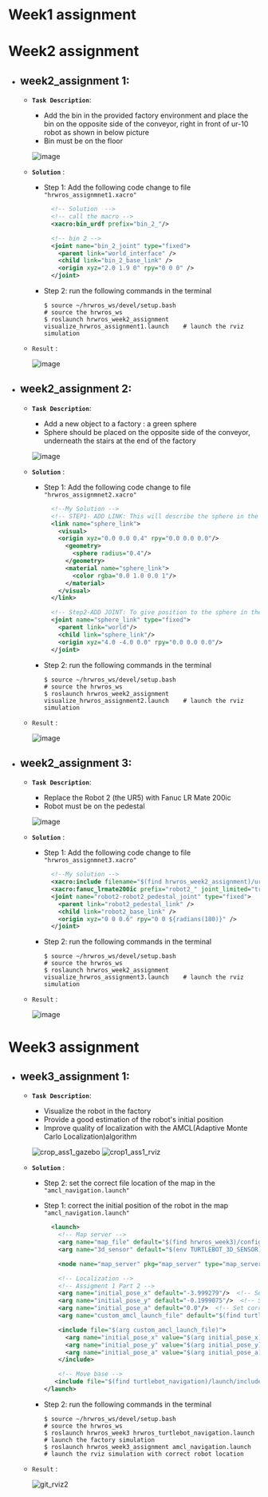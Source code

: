 # Week1 assignment





# Week2 assignment

- ## week2_assignment 1:
   * **`Task Description`**: 
      * Add the bin in the provided factory environment and place the bin on the opposite side of the conveyor, right in front of ur-10 robot as shown in below picture
      * Bin must be on the floor
      
      ![image](https://user-images.githubusercontent.com/62834697/190726102-e94cef6e-8385-4f63-a4c2-8f701b982474.png)
      
   * **`Solution`** :
      * Step 1: Add the following code change to file `"hrwros_assignmnet1.xacro"`
      
        ```xml
          <!-- Solution  -->
          <!-- call the macro -->
          <xacro:bin_urdf prefix="bin_2_"/>

          <!-- bin 2 -->
          <joint name="bin_2_joint" type="fixed">
            <parent link="world_interface" />
            <child link="bin_2_base_link" />
            <origin xyz="2.0 1.9 0" rpy="0 0 0" />
          </joint>
        ```
      * Step 2: run the following commands in the terminal
        ```shell
        $ source ~/hrwros_ws/devel/setup.bash                                      # source the hrwros_ws
        $ roslaunch hrwros_week2_assignment visualize_hrwros_assignment1.launch    # launch the rviz simulation
        
        ```
  * `Result` : 
  
      ![image](https://user-images.githubusercontent.com/62834697/190728869-b02af5c8-34d9-4501-8801-3a8c72d8afaf.png)

- ## week2_assignment 2:
   * **`Task Description`**: 
      * Add a new object to a factory : a green sphere
      * Sphere should be placed on the opposite side of the conveyor, underneath the stairs at the end of the factory
      
      ![image](https://user-images.githubusercontent.com/62834697/190731996-26c40d98-d2ce-4562-94b1-f980c6acef1c.png)

      
   * **`Solution`** :
      * Step 1: Add the following code change to file `"hrwros_assignmnet2.xacro"`
      
        ```xml
          <!--My Solution -->
          <!-- STEP1- ADD LINK: This will describe the sphere in the world -->
          <link name="sphere_link">
            <visual>
            <origin xyz="0.0 0.0 0.4" rpy="0.0 0.0 0.0"/>
              <geometry>
                <sphere radius="0.4"/>
              </geometry>
              <material name="sphere_link">
                <color rgba="0.0 1.0 0.0 1"/>
              </material>
            </visual>
          </link>

          <!-- Step2-ADD JOINT: To give position to the sphere in the link -->
          <joint name="sphere_link" type="fixed">
            <parent link="world"/>
            <child link="sphere_link"/>
            <origin xyz="4.0 -4.0 0.0" rpy="0.0 0.0 0.0"/>
          </joint>
        ```
      * Step 2: run the following commands in the terminal
        ```shell
        $ source ~/hrwros_ws/devel/setup.bash                                      # source the hrwros_ws
        $ roslaunch hrwros_week2_assignment visualize_hrwros_assignment2.launch    # launch the rviz simulation
        
        ```
  * `Result` : 
  
      ![image](https://user-images.githubusercontent.com/62834697/190730821-8f3d7b20-507e-4074-aa11-f126f2cae48c.png)

- ## week2_assignment 3:
   * **`Task Description`**: 
      * Replace the Robot 2 (the UR5) with Fanuc LR Mate 200ic
      * Robot must be on the pedestal
      
      ![image](https://user-images.githubusercontent.com/62834697/190734934-984d8600-0436-4d1a-b204-ceb3683b4baa.png)

      
   * **`Solution`** :
      * Step 1: Add the following code change to file `"hrwros_assignmnet3.xacro"`
      
        ```xml
          <!--My solution -->
          <xacro:include filename="$(find hrwros_week2_assignment)/urdf/robot/lrmate200ic_macro.xacro"/>
          <xacro:fanuc_lrmate200ic prefix="robot2_" joint_limited="true"/>
          <joint name="robot2-robot2_pedestal_joint" type="fixed">
            <parent link="robot2_pedestal_link" />
            <child link="robot2_base_link" />
            <origin xyz="0 0 0.6" rpy="0 0 ${radians(180)}" />
          </joint>
        ```
      * Step 2: run the following commands in the terminal
        ```shell
        $ source ~/hrwros_ws/devel/setup.bash                                      # source the hrwros_ws
        $ roslaunch hrwros_week2_assignment visualize_hrwros_assignment3.launch    # launch the rviz simulation
        
        ```
  * `Result` : 
  
      ![image](https://user-images.githubusercontent.com/62834697/190739225-f9143bad-8d89-4fc9-8420-3f76d24c59fc.png)

# Week3 assignment

- ## week3_assignment 1:
   * **`Task Description`**: 
      * Visualize the robot in the factory 
      * Provide a good estimation of the robot's initial position
      * Improve quality of localization with the AMCL(Adaptive Monte Carlo Localization)algorithm
      
     ![crop_ass1_gazebo](https://user-images.githubusercontent.com/62834697/191616113-d19c8a19-347e-4734-968c-1d2194c10b8e.png)     ![crop1_ass1_rviz](https://user-images.githubusercontent.com/62834697/191616797-65bc599b-83b2-464a-b53d-c9372ea261f6.png)




      
   * **`Solution`** :
      * Step 2: set the correct file location of the map in the `"amcl_navigation.launch"`
      * Step 1: correct the initial position of the robot in the map `"amcl_navigation.launch"`
      
        ```xml
          <launch>
            <!-- Map server -->
            <arg name="map_file" default="$(find hrwros_week3)/config/map_factory_v1.yaml"/>  <!-- Set correct map file -->
            <arg name="3d_sensor" default="$(env TURTLEBOT_3D_SENSOR)"/>  <!-- r200, kinect, asus_xtion_pro -->

            <node name="map_server" pkg="map_server" type="map_server" args="$(arg map_file)" />

            <!-- Localization -->
            <!-- Assigment 1 Part 2 -->
            <arg name="initial_pose_x" default="-3.999279"/>  <!-- Set correct initial pose x -->
            <arg name="initial_pose_y" default="-0.1999075"/>  <!-- Set correct initial pose y -->
            <arg name="initial_pose_a" default="0.0"/>  <!-- Set correct initial angle  -->
            <arg name="custom_amcl_launch_file" default="$(find turtlebot_navigation)/launch/includes/amcl/$(arg 3d_sensor)_amcl.launch.xml"/>

            <include file="$(arg custom_amcl_launch_file)">
              <arg name="initial_pose_x" value="$(arg initial_pose_x)"/>
              <arg name="initial_pose_y" value="$(arg initial_pose_y)"/>
              <arg name="initial_pose_a" value="$(arg initial_pose_a)"/>
            </include>

            <!-- Move base -->
           <include file="$(find turtlebot_navigation)/launch/includes/move_base.launch.xml"/>
        </launch>  
        ```
      * Step 2: run the following commands in the terminal
        ```shell
        $ source ~/hrwros_ws/devel/setup.bash                                      # source the hrwros_ws
        $ roslaunch hrwros_week3 hrwros_turtlebot_navigation.launch                # launch the factory simulation
        $ roslaunch hrwros_week3_assignment amcl_navigation.launch                 # launch the rviz simulation with correct robot location 
        ```
  
    * `Result` : 
  
      ![git_rviz2](https://user-images.githubusercontent.com/62834697/191618072-563a7f26-993e-4dc0-a503-10a092d4bebc.png)




  
  
